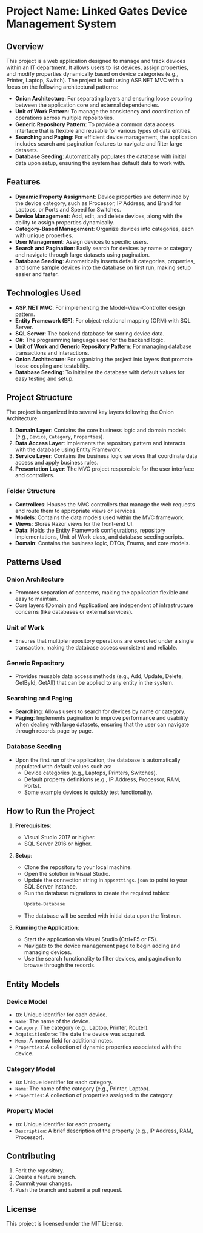 # Project Name: Linked Gates Device Management System

## Overview

This project is a web application designed to manage and track devices within an IT department. It allows users to list devices, assign properties, and modify properties dynamically based on device categories (e.g., Printer, Laptop, Switch). The project is built using ASP.NET MVC with a focus on the following architectural patterns:

- **Onion Architecture**: For separating layers and ensuring loose coupling between the application core and external dependencies.
- **Unit of Work Pattern**: To manage the consistency and coordination of operations across multiple repositories.
- **Generic Repository Pattern**: To provide a common data access interface that is flexible and reusable for various types of data entities.
- **Searching and Paging**: For efficient device management, the application includes search and pagination features to navigate and filter large datasets.
- **Database Seeding**: Automatically populates the database with initial data upon setup, ensuring the system has default data to work with.

## Features

- **Dynamic Property Assignment**: Device properties are determined by the device category, such as Processor, IP Address, and Brand for Laptops, or Ports and Speed for Switches.
- **Device Management**: Add, edit, and delete devices, along with the ability to assign properties dynamically.
- **Category-Based Management**: Organize devices into categories, each with unique properties.
- **User Management**: Assign devices to specific users.
- **Search and Pagination**: Easily search for devices by name or category and navigate through large datasets using pagination.
- **Database Seeding**: Automatically inserts default categories, properties, and some sample devices into the database on first run, making setup easier and faster.

## Technologies Used

- **ASP.NET MVC**: For implementing the Model-View-Controller design pattern.
- **Entity Framework (EF)**: For object-relational mapping (ORM) with SQL Server.
- **SQL Server**: The backend database for storing device data.
- **C#**: The programming language used for the backend logic.
- **Unit of Work and Generic Repository Pattern**: For managing database transactions and interactions.
- **Onion Architecture**: For organizing the project into layers that promote loose coupling and testability.
- **Database Seeding**: To initialize the database with default values for easy testing and setup.

## Project Structure

The project is organized into several key layers following the Onion Architecture:

1. **Domain Layer**: Contains the core business logic and domain models (e.g., `Device`, `Category`, `Properties`).
2. **Data Access Layer**: Implements the repository pattern and interacts with the database using Entity Framework.
3. **Service Layer**: Contains the business logic services that coordinate data access and apply business rules.
4. **Presentation Layer**: The MVC project responsible for the user interface and controllers.

### Folder Structure

- **Controllers**: Houses the MVC controllers that manage the web requests and route them to appropriate views or services.
- **Models**: Contains the data models used within the MVC framework.
- **Views**: Stores Razor views for the front-end UI.
- **Data**: Holds the Entity Framework configurations, repository implementations, Unit of Work class, and database seeding scripts.
- **Domain**: Contains the business logic, DTOs, Enums, and core models.

## Patterns Used

### Onion Architecture

- Promotes separation of concerns, making the application flexible and easy to maintain.
- Core layers (Domain and Application) are independent of infrastructure concerns (like databases or external services).

### Unit of Work

- Ensures that multiple repository operations are executed under a single transaction, making the database access consistent and reliable.

### Generic Repository

- Provides reusable data access methods (e.g., Add, Update, Delete, GetById, GetAll) that can be applied to any entity in the system.

### Searching and Paging

- **Searching**: Allows users to search for devices by name or category.
- **Paging**: Implements pagination to improve performance and usability when dealing with large datasets, ensuring that the user can navigate through records page by page.

### Database Seeding

- Upon the first run of the application, the database is automatically populated with default values such as:
  - Device categories (e.g., Laptops, Printers, Switches).
  - Default property definitions (e.g., IP Address, Processor, RAM, Ports).
  - Some example devices to quickly test functionality.

## How to Run the Project

1. **Prerequisites**:
   - Visual Studio 2017 or higher.
   - SQL Server 2016 or higher.

2. **Setup**:
   - Clone the repository to your local machine.
   - Open the solution in Visual Studio.
   - Update the connection string in `appsettings.json` to point to your SQL Server instance.
   - Run the database migrations to create the required tables: 
     ```sh
     Update-Database
     ```
   - The database will be seeded with initial data upon the first run.

3. **Running the Application**:
   - Start the application via Visual Studio (Ctrl+F5 or F5).
   - Navigate to the device management page to begin adding and managing devices.
   - Use the search functionality to filter devices, and pagination to browse through the records.

## Entity Models

### Device Model

- `ID`: Unique identifier for each device.
- `Name`: The name of the device.
- `Category`: The category (e.g., Laptop, Printer, Router).
- `AcquisitionDate`: The date the device was acquired.
- `Memo`: A memo field for additional notes.
- `Properties`: A collection of dynamic properties associated with the device.

### Category Model

- `ID`: Unique identifier for each category.
- `Name`: The name of the category (e.g., Printer, Laptop).
- `Properties`: A collection of properties assigned to the category.

### Property Model

- `ID`: Unique identifier for each property.
- `Description`: A brief description of the property (e.g., IP Address, RAM, Processor).

## Contributing

1. Fork the repository.
2. Create a feature branch.
3. Commit your changes.
4. Push the branch and submit a pull request.

## License

This project is licensed under the MIT License.

